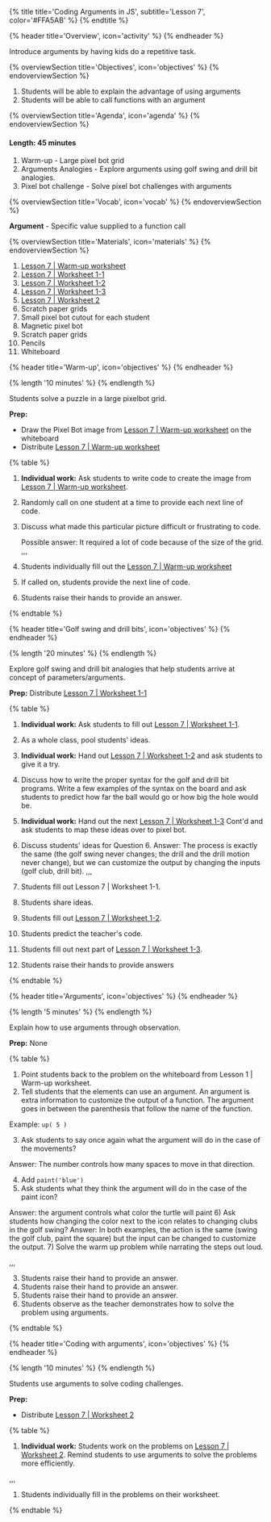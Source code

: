 {% title title='Coding Arguments in JS', subtitle='Lesson 7', color='#FFA5AB' %}
{% endtitle %}

{% header title='Overview', icon='activity' %}
{% endheader %}

Introduce arguments by having kids do a repetitive task.

{% overviewSection title='Objectives', icon='objectives' %}
{% endoverviewSection %}

1. Students will be able to explain the advantage of using arguments
2. Students will be able to call functions with an argument

{% overviewSection title='Agenda', icon='agenda' %}
{% endoverviewSection %}

#### Length: 45 minutes

1. Warm-up - Large pixel bot grid
2. Arguments Analogies - Explore arguments using golf swing and drill bit analogies.
3. Pixel bot challenge - Solve pixel bot challenges with arguments

{% overviewSection title='Vocab', icon='vocab' %}
{% endoverviewSection %}

**Argument** - Specific value supplied to a function call

{% overviewSection title='Materials', icon='materials' %}
{% endoverviewSection %}

1. [Lesson 7 | Warm-up worksheet][warm-up]
1. [Lesson 7 | Worksheet 1-1][worksheet1-1]
2. [Lesson 7 | Worksheet 1-2][worksheet1-2]
3. [Lesson 7 | Worksheet 1-3][worksheet1-3]
1. [Lesson 7 | Worksheet 2][worksheet2]
1. Scratch paper grids
1. Small pixel bot cutout for each student
1. Magnetic pixel bot
1. Scratch paper grids
1. Pencils
1. Whiteboard

{% header title='Warm-up', icon='objectives' %}
{% endheader %}

{% length '10 minutes' %}
{% endlength %}

Students solve a puzzle in a large pixelbot grid.

**Prep:**

- Draw the Pixel Bot image from [Lesson 7 | Warm-up worksheet][warm-up] on the whiteboard
- Distribute [Lesson 7 | Warm-up worksheet][warm-up]

{% table %}

1) **Individual work:** Ask students to write code to create the image from [Lesson 7 | Warm-up worksheet][warm-up].
2) Randomly call on one student at a time to provide each next line of code.
3) Discuss what made this particular picture difficult or frustrating to code.

	Possible answer: It required a lot of code because of the size of the grid.
,,,

1) Students individually fill out the [Lesson 7 | Warm-up worksheet][warm-up]
2) If called on, students provide the next line of code.
3) Students raise their hands to provide an answer.

{% endtable %}

{% header title='Golf swing and drill bits', icon='objectives' %}
{% endheader %}

{% length '20 minutes' %}
{% endlength %}

Explore golf swing and drill bit analogies that help students arrive at concept of parameters/arguments.

**Prep:** Distribute [Lesson 7 | Worksheet 1-1][worksheet1-1]

{% table %}

1) **Individual work:** Ask students to fill out [Lesson 7 | Worksheet 1-1][worksheet1-1].
2) As a whole class, pool students' ideas.
3) **Individual work:** Hand out [Lesson 7 | Worksheet 1-2][worksheet1-2] and ask students to give it a try.
4) Discuss how to write the proper syntax for the golf and drill bit programs. Write a few examples of the syntax on the board and ask students to predict how far the ball would go or how big the hole would be.
5) **Individual work:** Hand out the next [Lesson 7 | Worksheet 1-3][worksheet1-3] Cont'd and ask students to map these ideas over to pixel bot.
6) Discuss students' ideas for Question 6.
  Answer: The process is exactly the same (the golf swing never changes; the drill and the drill motion never change), but we can customize the output by changing the inputs (golf club, drill bit).
,,,

1) Students fill out Lesson 7 | Worksheet 1-1.
2) Students share ideas.
3) Students fill out [Lesson 7 | Worksheet 1-2][worksheet1-2].
4) Students predict the teacher's code.
5) Students fill out next part of [Lesson 7 | Worksheet 1-3][worksheet1-3].
6) Students raise their hands to provide answers

{% endtable %}

{% header title='Arguments', icon='objectives' %}
{% endheader %}

{% length '5 minutes' %}
{% endlength %}

Explain how to use arguments through observation.

**Prep:** None

{% table %}

1) Point students back to the problem on the whiteboard from Lesson 1 | Warm-up worksheet.
2) Tell students that the elements can use an argument. An argument is extra information to customize the output of a function. The argument goes in between the parenthesis that follow the name of the function.

Example: `up( 5 )`

3) Ask students to say once again what the argument will do in the case of the movements?

Answer: The number controls how many spaces to move in that direction.

4) Add `paint('blue')`
5) Ask students what they think the argument will do in the case of the paint icon?

  Answer: the argument controls what color the turtle will paint
6) Ask students how changing the color next to the icon relates to changing clubs in the golf swing?
  Answer: In both examples, the action is the same (swing the golf club, paint the square) but the input can be changed to customize the output.
7) Solve the warm up problem while narrating the steps out loud.

,,,

3) Students raise their hand to provide an answer.
5) Students raise their hand to provide an answer.
6) Students raise their hand to provide an answer.
7) Students observe as the teacher demonstrates how to solve the problem using arguments.

{% endtable %}

{% header title='Coding with arguments', icon='objectives' %}
{% endheader %}

{% length '10 minutes' %}
{% endlength %}

Students use arguments to solve coding challenges.

**Prep:**

- Distribute [Lesson 7 | Worksheet 2][worksheet2]

{% table %}

1) **Individual work:** Students work on the problems on [Lesson 7 | Worksheet 2][worksheet2]. Remind students to use arguments to solve the problems more efficiently.

,,,

1) Students individually fill in the problems on their worksheet.

{% endtable %}

[warm-up]: ../worksheets/lesson7-warmup.pdf
[worksheet1-1]: ../worksheets/lesson7-worksheet1-1.pdf
[worksheet1-2]: ../worksheets/lesson7-worksheet1-2.pdf
[worksheet1-3]: ../worksheets/lesson7-worksheet1-3.pdf
[worksheet2]: ../worksheets/lesson7-worksheet2.pdf
